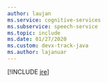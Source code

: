 ```yaml
---
author: laujan
ms.service: cognitive-services
ms.subservice: speech-service
ms.topic: include
ms.date: 01/27/2020
ms.custom: devx-track-java
ms.author: lajanuar
---
```


[!INCLUDE [jre](./jre.md)]
